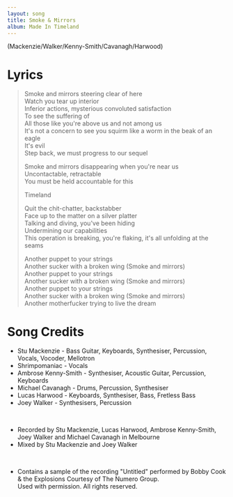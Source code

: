 ```yaml
---
layout: song
title: Smoke & Mirrors
album: Made In Timeland
---
```


(Mackenzie/Walker/Kenny-Smith/Cavanagh/Harwood)

# Lyrics

> Smoke and mirrors steering clear of here  
> Watch you tear up interior  
> Inferior actions, mysterious convoluted satisfaction  
> To see the suffering of  
> All those like you're above us and not among us  
> It's not a concern to see you squirm like a worm in the beak of an eagle  
> It's evil  
> Step back, we must progress to our sequel  
>  
> Smoke and mirrors disappearing when you're near us  
> Uncontactable, retractable  
> You must be held accountable for this  
> 
> Timeland  
>  
> Quit the chit-chatter, backstabber  
> Face up to the matter on a silver platter  
> Talking and diving, you've been hiding  
> Undermining our capabilities  
> This operation is breaking, you're flaking, it's all unfolding at the seams  
>  
> Another puppet to your strings  
> Another sucker with a broken wing (Smoke and mirrors)  
> Another puppet to your strings  
> Another sucker with a broken wing (Smoke and mirrors)  
> Another puppet to your strings  
> Another sucker with a broken wing (Smoke and mirrors)  
> Another motherfucker trying to live the dream  

# Song Credits

* Stu Mackenzie - Bass Guitar, Keyboards, Synthesiser, Percussion, Vocals, Vocoder, Mellotron
* Shrimpomaniac - Vocals
* Ambrose Kenny-Smith - Synthesiser, Acoustic Guitar, Percussion, Keyboards
* Michael Cavanagh - Drums, Percussion, Synthesiser
* Lucas Harwood - Keyboards, Synthesiser, Bass, Fretless Bass
* Joey Walker - Synthesisers, Percussion
<br>

* Recorded by Stu Mackenzie, Lucas Harwood, Ambrose Kenny-Smith, Joey Walker and Michael Cavanagh in Melbourne
* Mixed by Stu Mackenzie and Joey Walker
<br>

* Contains a sample of the recording "Untitled" performed by Bobby Cook & the Explosions Courtesy of The Numero Group.  
Used with permission. All rights reserved.
